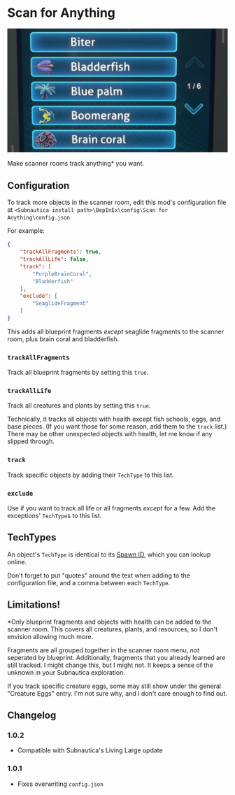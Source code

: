 # Scan for Anything #

![screenshot](Nexus%20image.jpg)

Make scanner rooms track anything* you want.

## Configuration ##

To track more objects in the scanner room, edit this mod's configuration file at `<Subnautica install path>\BepInEx\config\Scan for Anything\config.json`

For example:

```json
{
    "trackAllFragments": true,
    "trackAllLife": false,
    "track": [
        "PurpleBrainCoral",
        "Bladderfish"
    ],
    "exclude": [
        "SeaglideFragment"
    ]
}
```
This adds all blueprint fragments _except_ seaglide fragments to the scanner room, plus brain coral and bladderfish.

### `trackAllFragments`  
Track all blueprint fragments by setting this `true`.

### `trackAllLife`  
Track all creatures and plants by setting this `true`. 

Technically, it tracks all objects with health except fish schools, eggs, and base pieces. (If you want those for some reason, add them to the `track` list.) There may be other unexpected objects with health, let me know if any slipped through.

### `track`  
Track specific objects by adding their `TechType` to this list.

### `exclude`  
Use if you want to track all life or all fragments _except_ for a few. Add the exceptions' `TechType`s to this list.

## TechTypes ##

An object's `TechType` is identical to its [Spawn ID](https://subnautica.fandom.com/wiki/Spawn_IDs_(Subnautica)#Raw_IDs_List), which you can lookup online.

Don't forget to put "quotes" around the text when adding to the configuration file, and a comma between each `TechType`.

## Limitations! ##

*Only blueprint fragments and objects with health can be added to the scanner room. This covers all creatures, plants, and resources, so I don't envision allowing much more.

Fragments are all grouped together in the scanner room menu, _not_ seperated by blueprint. Additionally, fragments that you already learned are still tracked. I might change this, but I might not. It keeps a sense of the unknown in your Subnautica exploration.

If you track specific creature eggs, some may still show under the general "Creature Eggs" entry. I'm not sure why, and I don't care enough to find out.

## Changelog
### 1.0.2
* Compatible with Subnautica's Living Large update
### 1.0.1  
* Fixes overwriting `config.json`